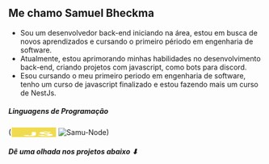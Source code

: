 ## Me chamo Samuel Bheckma
- Sou um desenvolvedor back-end iniciando na área, estou em busca de novos aprendizados e cursando o primeiro périodo em engenharia de software.    
- Atualmente, estou aprimorando minhas habilidades no desenvolvimento back-end, criando projetos com javascript, como bots para discord.  
- Esou cursando o meu primeiro periodo em engenharia de software, tenho um curso de javascript finalizado e estou fazendo mais um curso de NestJs.
<div style="display: inline_block"> <h5>Linguagens de Programação</h5>
  (<img align="center" alt="Samu-Js" height="19" width="90" src="https://raw.githubusercontent.com/devicons/devicon/master/icons/javascript/javascript-plain.svg">
  <img align="center" alt="Samu-Node" height="33" width="90" src="https://www.appnovation.com/sites/default/files/2019-06/techservicelogo_NodeJS.svg">)
</div>


<h5>Dê uma olhada nos projetos abaixo ⬇</h5>
